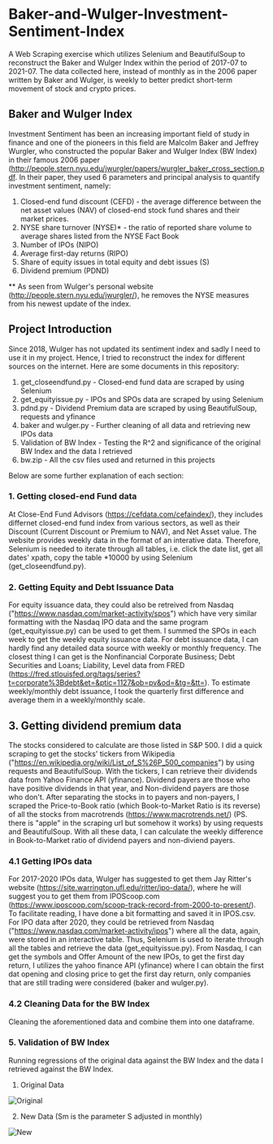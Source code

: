 # Baker-and-Wulger-Investment-Sentiment-Index
A Web Scraping exercise which utilizes Selenium and BeautifulSoup to reconstruct the Baker and Wulger Index within the period of 2017-07 to 2021-07. The data collected here,
instead of monthly as in the 2006 paper written by Baker and Wulger, is weekly to better predict short-term movement of stock and crypto prices.

## Baker and Wulger Index
Investment Sentiment has been an increasing important field of study in finance and one of the pioneers in this field are Malcolm Baker and Jeffrey Wurgler, 
who constructed the popular Baker and Wulger Index (BW Index) in their famous 2006 paper (http://people.stern.nyu.edu/jwurgler/papers/wurgler_baker_cross_section.pdf.
In their paper, they used 6 parameters and principal analysis to quantify
investment sentiment, namely:
1. Closed-end fund discount (CEFD) - the average difference between the net asset values (NAV) of closed-end stock fund shares and their market prices.
2. NYSE share turnover (NYSE)* - the ratio of reported share volume to average shares listed from the NYSE Fact Book
3. Number of IPOs (NIPO)
4. Average first-day returns (RIPO)
5. Share of equity issues in total equity and debt issues (S)
6. Dividend premium (PDND)

** As seen from Wulger's personal website (http://people.stern.nyu.edu/jwurgler/), he removes the NYSE measures from his newest update of the index.


## Project Introduction
Since 2018, Wulger has not updated its sentiment index and sadly I need to use it in my project. Hence, I tried to reconstruct the index for different sources on the internet.
Here are some documents in this repository:
1. get_closeendfund.py - Closed-end fund data are scraped by using Selenium
2. get_equityissue.py - IPOs and SPOs data are scraped by using Selenium
3. pdnd.py - Dividend Premium data are scraped by using BeautifulSoup, requests and yfinance
4. baker and wulger.py - Further cleaning of all data and retrieving new IPOs data
5. Validation of BW Index - Testing the R^2 and significance of the original BW Index and the data I retrieved
6. bw.zip - All the csv files used and returned in this projects

Below are some further explanation of each section:

### 1. Getting closed-end Fund data 
At Close-End Fund Advisors (https://cefdata.com/cefaindex/), they includes differnet closed-end fund index from various sectors, as well as their Discount 
(Current Discount or Premium to NAV), and Net Asset value. The website provides weekly data in the format of an interative data. Therefore, 
Selenium is needed to iterate through all tables, i.e. click the date list, get all dates' xpath, copy the table *10000 by using Selenium (get_closeendfund.py).


### 2. Getting Equity and Debt Issuance Data
For equity issuance data, they could also be retreived from Nasdaq ("https://www.nasdaq.com/market-activity/spos") which have very similar formatting with the Nasdaq IPO data 
and the same program (get_equityissue.py) can be used to get them. I summed the SPOs in each week to get the weekly equity issuance data.
For debt issuance data, I can hardly find any detailed data source with weekly or monthly frequency. The closest thing I can get is the Nonfinancial Corporate Business; Debt
Securities and Loans; Liability, Level data from FRED (https://fred.stlouisfed.org/tags/series?t=corporate%3Bdebt&et=&ptic=1127&ob=pv&od=&tg=&tt=). To estimate weekly/monthly
debt issuance, I took the quarterly first difference and average them in a weekly/monthly scale.


## 3. Getting dividend premium data
The stocks considered to calculate are those listed in S&P 500. I did a quick scraping to get the stocks' tickers from Wikipedia
("https://en.wikipedia.org/wiki/List_of_S%26P_500_companies") by using requests and BeautifulSoup. With the tickers, I can retrieve their dividends data from Yahoo Finance API
(yfinance). Dividend payers are those who have positive dividends in that year, and Non-dividend payers are those who don't. After separating the stocks in to payers and 
non-payers, I scraped the Price-to-Book ratio (which Book-to-Market Ratio is its reverse) of all the stocks from macrotrends (https://www.macrotrends.net/) (PS. there is "apple" 
in the scraping url but somehow it works) by using requests and BeautifulSoup. With all these data, I can calculate the weekly difference in Book-to-Market ratio of dividend 
payers and non-diviend payers.


### 4.1 Getting IPOs data
For 2017-2020 IPOs data, Wulger has suggested to get them Jay Ritter's website (https://site.warrington.ufl.edu/ritter/ipo-data/), where he will suggest you to get them from 
IPOScoop.com (https://www.iposcoop.com/scoop-track-record-from-2000-to-present/). To facilitate reading, I have done a bit formatting and saved it in IPOS.csv.
For IPO data after 2020, they could be retrieved from Nasdaq ("https://www.nasdaq.com/market-activity/ipos") where all the data, again, were stored in an interactive table.
Thus, Selenium is used to iterate through all the tables and retrieve the data (get_equityissue.py). From Nasdaq, I can get the symbols and Offer Amount of the new IPOs, 
to get the first day return,  I utilizes the yahoo finance API (yfinance) where I can obtain the first dat opening and closing price to get the first day return, only companies
that are still trading were considered (baker and wulger.py).


### 4.2 Cleaning Data for the BW Index
Cleaning the aforementioned data and combine them into one dataframe.


### 5. Validation of BW Index
Running regressions of the original data against the BW Index and the data I retrieved against the BW Index.
1. Original Data 

![Original](https://user-images.githubusercontent.com/70565542/155175176-2ed1f31e-1b4b-4d57-93a4-918b3dea8e13.png)

2. New Data (Sm is the parameter S adjusted in monthly)

![New ](https://user-images.githubusercontent.com/70565542/155175311-2f085b48-6d52-4ff8-b3bb-9147596a8f0f.png)






